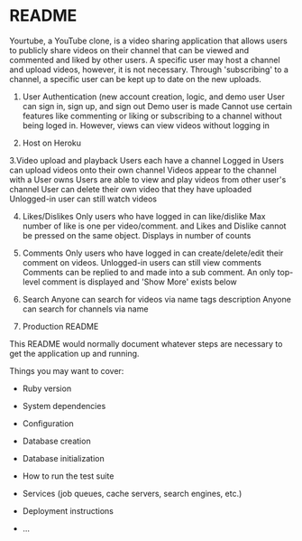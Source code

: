 # README
Yourtube, a YouTube clone, is a video sharing application that allows users to publicly share videos on their channel that can be viewed and commented and liked by other users. A specific user may host a channel and upload videos, however, it is not necessary. Through 'subscribing' to a channel, a specific user can be kept up to date on the new uploads.

1. User Authentication (new account creation, logic, and demo user
    User can sign in, sign up, and sign out
    Demo user is made
    Cannot use certain features like commenting or liking or subscribing to a channel without being loged in.
    However, views can view videos without logging in

2. Host on Heroku

3.Video upload and playback
Users each have a channel
Logged in Users can upload videos onto their own channel
Videos appear to the channel with a User owns
Users are able to view and play videos from other user's channel
User can delete their own video that they have uploaded
Unlogged-in user can still watch videos

4. Likes/Dislikes
    Only users who have logged in can like/dislike
    Max number of like is one per video/comment. and Likes and Dislike cannot be pressed on the same object.
    Displays in number of counts

5. Comments
    Only users who have logged in can create/delete/edit their comment on videos.
    Unlogged-in users can still view comments
    Comments can be replied to and made into a sub comment.
    An only top-level comment is displayed and 'Show More' exists below

6. Search
Anyone can search for videos via name tags description
Anyone can search for channels via name

7. Production README




This README would normally document whatever steps are necessary to get the
application up and running.

Things you may want to cover:

* Ruby version

* System dependencies

* Configuration

* Database creation

* Database initialization

* How to run the test suite

* Services (job queues, cache servers, search engines, etc.)

* Deployment instructions

* ...
